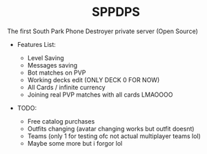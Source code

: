 <h1 align='center'>SPPDPS</h1>

The first South Park Phone Destroyer private server (Open Source)

- Features List:
  - Level Saving
  - Messages saving
  - Bot matches on PVP
  - Working decks edit (ONLY DECK 0 FOR NOW)
  - All Cards / infinite currency
  - Joining real PVP matches with all cards LMAOOOO
  
 
- TODO:
  - Free catalog purchases
  - Outfits changing (avatar changing works but outfit doesnt)
  - Teams (only 1 for testing ofc not actual multiplayer teams lol)
  - Maybe some more but i forgor lol
